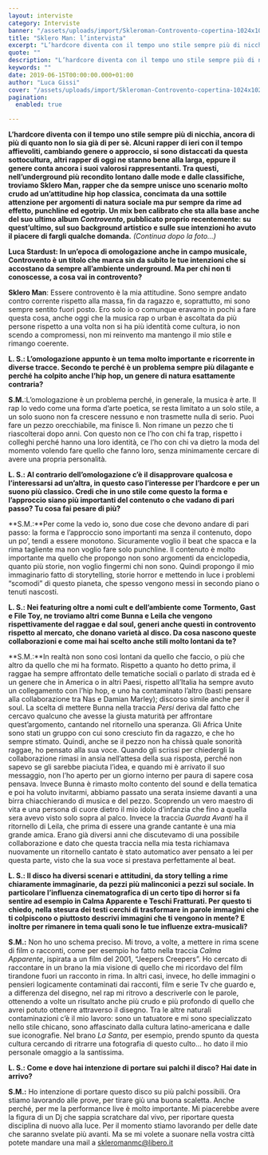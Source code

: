 ```yaml
---
layout: interviste
category: Interviste
banner: "/assets/uploads/import/Skleroman-Controvento-copertina-1024x1024.jpg"
title: "Sklero Man: l’intervista"
excerpt: "L’hardcore diventa con il tempo uno stile sempre più di nicchia, ancora di più di quanto non lo sia già di per sè. Alcuni rapper di ieri con il tempo affievoliti, cambiando genere o approccio, si sono distaccati da questa sottocultura, altri rapper di oggi ne stanno bene alla larga, eppure il genere conta ancora…"
quote: ""
description: "L’hardcore diventa con il tempo uno stile sempre più di nicchia, ancora di più di quanto non lo sia già di per sè. Alcuni rapper di ieri con il tempo affievoliti, cambiando genere o approccio, si sono distaccati da questa sottocultura, altri rapper di oggi ne stanno bene alla larga, eppure il genere conta ancora…"
keywords: ""
date: 2019-06-15T00:00:00.000+01:00
author: "Luca Gissi"
cover: "/assets/uploads/import/Skleroman-Controvento-copertina-1024x1024.jpg"
pagination:
  enabled: true

---
```


**L’hardcore diventa con il tempo uno stile sempre più di nicchia, ancora di più di quanto non lo sia già di per sè. Alcuni rapper di ieri con il tempo affievoliti, cambiando genere o approccio, si sono distaccati da questa sottocultura, altri rapper di oggi ne stanno bene alla larga, eppure il genere conta ancora i suoi valorosi rappresentanti. Tra questi, nell’underground più recondito lontano dalle mode e dalle classifiche, troviamo Sklero Man, rapper che da sempre unisce uno scenario molto crudo ad un’attitudine hip hop classica, concimata da una sottile attenzione per argomenti di natura sociale ma pur sempre da rime ad effetto, punchline ed egotrip. Un mix ben calibrato che sta alla base anche del suo ultimo album _Controvento_, pubblicato proprio recentemente: su quest’ultimo, sul suo background artistico e sulle sue intenzioni ho avuto il piacere di fargli qualche domanda.** _(Continua dopo la foto…)_

**Luca Stardust: In un’epoca di omologazione anche in campo musicale, Controvento è un titolo che marca sin da subito le tue intenzioni che si accostano da sempre all’ambiente underground. Ma per chi non ti conoscesse, a cosa vai in controvento?**

**Sklero Man**: Essere controvento è la mia attitudine. Sono sempre andato contro corrente rispetto alla massa, fin da ragazzo e, soprattutto, mi sono sempre sentito fuori posto. Ero solo io o comunque eravamo in pochi a fare questa cosa, anche oggi che la musica rap o urban è ascoltata da più persone rispetto a una volta non si ha più identità come cultura, io non scendo a compromessi, non mi reinvento ma mantengo il mio stile e rimango coerente.

**L. S.: L’omologazione appunto è un tema molto importante e ricorrente in diverse tracce. Secondo te perché è un problema sempre più dilagante e perché ha colpito anche l’hip hop, un genere di natura esattamente contraria?**

**S.M.**:L’omologazione è un problema perché, in generale, la musica è arte. Il rap lo vedo come una forma d’arte poetica, se resta limitato a un solo stile, a un solo suono non fa crescere nessuno e non trasmette nulla di serio. Puoi fare un pezzo orecchiabile, ma finisce lì. Non rimane un pezzo che ti riascolterai dopo anni. Con questo non ce l’ho con chi fa trap, rispetto i colleghi perché hanno una loro identità, ce l’ho con chi va dietro la moda del momento volendo fare quello che fanno loro, senza minimamente cercare di avere una propria personalità.

**L. S.: Al contrario dell’omologazione c’è il disapprovare qualcosa e l’interessarsi ad un’altra, in questo caso l’interesse per l’hardcore e per un suono più classico. Credi che in uno stile come questo la forma e l’approccio siano più importanti del contenuto o che vadano di pari passo? Tu cosa fai pesare di più?**

**S.M.:**Per come la vedo io, sono due cose che devono andare di pari passo: la forma e l’approccio sono importanti ma senza il contenuto, dopo un po’, tendi a essere monotono. Sicuramente voglio il beat che spacca e la rima tagliente ma non voglio fare solo punchline. Il contenuto è molto importante ma quello che propongo non sono argomenti da enciclopedia, quanto più storie, non voglio fingermi chi non sono. Quindi propongo il mio immaginario fatto di storytelling, storie horror e mettendo in luce i problemi “scomodi” di questo pianeta, che spesso vengono messi in secondo piano o tenuti nascosti.

**L. S.: Nei featuring oltre a nomi cult e dell’ambiente come Tormento, Gast e File Toy, ne troviamo altri come Bunna e Leila che vengono rispettivamente del raggae e dal soul, generi anche questi in controvento rispetto al mercato, che donano varietà al disco. Da cosa nascono queste collaborazioni e come mai hai scelto anche stili molto lontani da te?**

**S.M.:**In realtà non sono così lontani da quello che faccio, o più che altro da quello che mi ha formato. Rispetto a quanto ho detto prima, il raggae ha sempre affrontato delle tematiche sociali o parlato di strada ed è un genere che in America o in altri Paesi, rispetto all’Italia ha sempre avuto un collegamento con l’hip hop, e uno ha contaminato l’altro (basti pensare alla collaborazione tra Nas e Damian Marley); discorso simile anche per il soul. La scelta di mettere Bunna nella traccia _Persi_ deriva dal fatto che cercavo qualcuno che avesse la giusta maturità per affrontare quest’argomento, cantando nel ritornello una speranza. Gli Africa Unite sono stati un gruppo con cui sono cresciuto fin da ragazzo, e che ho sempre stimato. Quindi, anche se il pezzo non ha chissà quale sonorità raggae, ho pensato alla sua voce. Quando gli scrissi per chiedergli la collaborazione rimasi in ansia nell’attesa della sua risposta, perché non sapevo se gli sarebbe piaciuta l’idea, e quando mi è arrivato il suo messaggio, non l’ho aperto per un giorno interno per paura di sapere cosa pensava. Invece Bunna è rimasto molto contento del sound e della tematica e poi ha voluto invitarmi, abbiamo passato una serata insieme davanti a una birra chiacchierando di musica e del pezzo. Scoprendo un vero maestro di vita e una persona di cuore dietro il mio idolo d’infanzia che fino a quella sera avevo visto solo sopra al palco. Invece la traccia _Guarda Avanti_ ha il ritornello di Leila, che prima di essere una grande cantante è una mia grande amica. Erano già diversi anni che discutevamo di una possibile collaborazione e dato che questa traccia nella mia testa richiamava nuovamente un ritornello cantato è stato automatico aver pensato a lei per questa parte, visto che la sua voce si prestava perfettamente al beat.

**L. S.: Il disco ha diversi scenari e attitudini, da story telling a rime chiaramente immaginarie, da pezzi più malinconici a pezzi sul sociale. In particolare l’influenza cinematografica di un certo tipo di horror si fa sentire ad esempio in Calma Apparente e Teschi Fratturati. Per questo ti chiedo, nella stesura dei testi cerchi di trasformare in parole immagini che ti colpiscono o piuttosto descrivi immagini che ti vengono in mente? E inoltre per rimanere in tema quali sono le tue influenze extra-musicali?**

**S.M.:** Non ho uno schema preciso. Mi trovo, a volte, a mettere in rima scene di film o racconti, come per esempio ho fatto nella traccia _Calma Apparente_, ispirata a un film del 2001, “Jeepers Creepers”. Ho cercato di raccontare in un brano la mia visione di quello che mi ricordavo del film tirandone fuori un racconto in rima. In altri casi, invece, ho delle immagini o pensieri logicamente contaminati dai racconti, film e serie Tv che guardo e, a differenza del disegno, nel rap mi ritrovo a descriverle con le parole, ottenendo a volte un risultato anche più crudo e più profondo di quello che avrei potuto ottenere attraverso il disegno. Tra le altre naturali contaminazioni c’è il mio lavoro: sono un tatuatore e mi sono specializzato nello stile chicano, sono affascinato dalla cultura latino-americana e dalle sue iconografie. Nel brano _La Santa_, per esempio, prendo spunto da questa cultura cercando di ritrarre una fotografia di questo culto… ho dato il mio personale omaggio a la santissima.

**L. S.: Come e dove hai intenzione di portare sui palchi il disco? Hai date in arrivo?** 

**S.M.:** Ho intenzione di portare questo disco su più palchi possibili. Ora stiamo lavorando alle prove, per tirare giù una buona scaletta. Anche perché, per me la performance live è molto importante. Mi piacerebbe avere la figura di un Dj che sappia scratchare dal vivo, per riportare questa disciplina di nuovo alla luce. Per il momento stiamo lavorando per delle date che saranno svelate più avanti. Ma se mi volete a suonare nella vostra città potete mandare una mail a [skleromanmc@libero.it ](mailto:skleomanmc@libero.it)